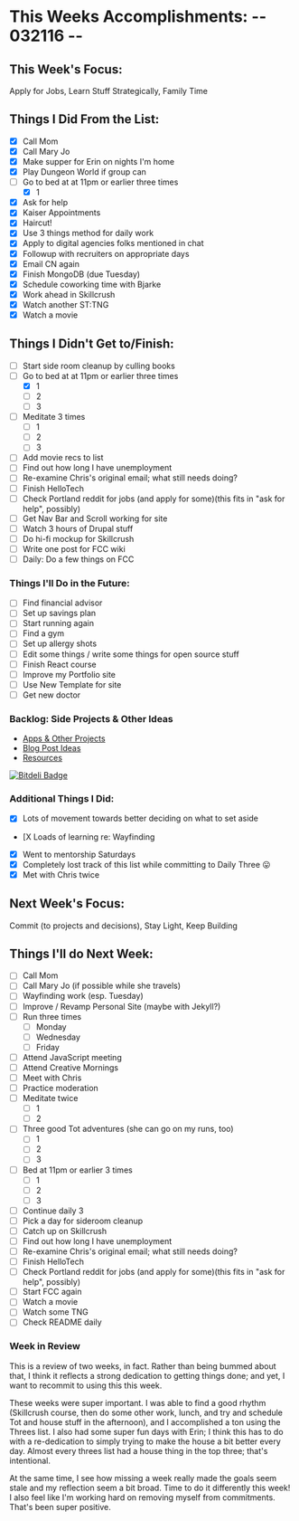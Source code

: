 # This Weeks Accomplishments: -- 032116 --

## This Week's Focus:
Apply for Jobs, Learn Stuff Strategically, Family Time

## Things I Did From the List:

- [X] Call Mom
- [X] Call Mary Jo
- [X] Make supper for Erin on nights I'm home
- [X] Play Dungeon World if group can
- [ ] Go to bed at at 11pm or earlier three times
    - [X] 1
- [X] Ask for help
- [X] Kaiser Appointments
- [X] Haircut!
- [X] Use 3 things method for daily work
- [X] Apply to digital agencies folks mentioned in chat
- [X] Followup with recruiters on appropriate days
- [X] Email CN again
- [X] Finish MongoDB (due Tuesday)
- [X] Schedule coworking time with Bjarke
- [X] Work ahead in Skillcrush
- [X] Watch another ST:TNG
- [X] Watch a movie

## Things I Didn't Get to/Finish:

- [ ] Start side room cleanup by culling books
- [ ] Go to bed at at 11pm or earlier three times
  - [X] 1
  - [ ] 2
  - [ ] 3
- [ ] Meditate 3 times
  - [ ] 1
  - [ ] 2
  - [ ] 3
- [ ] Add movie recs to list
- [ ] Find out how long I have unemployment
- [ ] Re-examine Chris's original email; what still needs doing?
- [ ] Finish HelloTech
- [ ] Check Portland reddit for jobs (and apply for some)(this fits in "ask for help", possibly)
- [ ] Get Nav Bar and Scroll working for site
- [ ] Watch 3 hours of Drupal stuff
- [ ] Do hi-fi mockup for Skillcrush
- [ ] Write one post for FCC wiki
- [ ] Daily: Do a few things on FCC

### Things I'll Do in the Future:
- [ ] Find financial advisor
- [ ] Set up savings plan
- [ ] Start running again
- [ ] Find a gym
- [ ] Set up allergy shots
- [ ] Edit some things / write some things for open source stuff
- [ ] Finish React course
- [ ] Improve my Portfolio site
- [ ] Use New Template for site
- [ ] Get new doctor

### Backlog: Side Projects & Other Ideas
- [Apps & Other Projects](ideas-and-misc/project-ideas.md)
- [Blog Post Ideas](ideas-and-misc/blog-ideas.md)
- [Resources](/resources)


[![Bitdeli Badge](https://d2weczhvl823v0.cloudfront.net/jwithington/personal-goals/trend.png)](https://bitdeli.com/free "Bitdeli Badge")


### Additional Things I Did:
- [X] Lots of movement towards better deciding on what to set aside
- [X Loads of learning re: Wayfinding
- [X] Went to mentorship Saturdays
- [X] Completely lost track of this list while committing to Daily Three :stuck_out_tongue:
- [X] Met with Chris twice

## Next Week's Focus:
Commit (to projects and decisions), Stay Light, Keep Building

## Things I'll do Next Week:

- [ ] Call Mom
- [ ] Call Mary Jo (if possible while she travels)
- [ ] Wayfinding work (esp. Tuesday)
- [ ] Improve / Revamp Personal Site (maybe with Jekyll?)
- [ ] Run three times
  - [ ] Monday
  - [ ] Wednesday
  - [ ] Friday
- [ ] Attend JavaScript meeting
- [ ] Attend Creative Mornings
- [ ] Meet with Chris
- [ ] Practice moderation
- [ ] Meditate twice
  - [ ] 1
  - [ ] 2
- [ ] Three good Tot adventures (she can go on my runs, too)
  - [ ] 1
  - [ ] 2
  - [ ] 3
- [ ] Bed at 11pm or earlier 3 times
  - [ ] 1
  - [ ] 2
  - [ ] 3
- [ ] Continue daily 3
- [ ] Pick a day for sideroom cleanup
- [ ] Catch up on Skillcrush
- [ ] Find out how long I have unemployment
- [ ] Re-examine Chris's original email; what still needs doing?
- [ ] Finish HelloTech
- [ ] Check Portland reddit for jobs (and apply for some)(this fits in "ask for help", possibly)
- [ ] Start FCC again
- [ ] Watch a movie
- [ ] Watch some TNG
- [ ] Check README daily

### Week in Review

This is a review of two weeks, in fact. Rather than being bummed about that, I think it reflects a strong dedication to getting things done; and yet, I want to recommit to using this this week.

These weeks were super important. I was able to find a good rhythm (Skillcrush course, then do some other work, lunch, and try and schedule Tot and house stuff in the afternoon), and I accomplished a ton using the Threes list. I also had some super fun days with Erin; I think this has to do with a re-dedication to simply trying to make the house a bit better every day. Almost every threes list had a house thing in the top three; that's intentional.

At the same time, I see how missing a week really made the goals seem stale and my reflection seem a bit broad. Time to do it differently this week! I also feel like I'm working hard on removing myself from commitments. That's been super positive.
